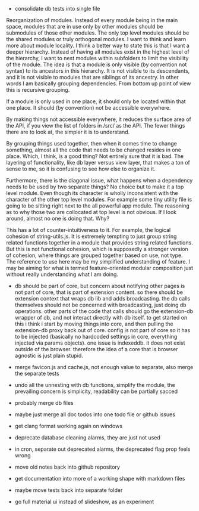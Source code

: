 * consolidate db tests into single file


Reorganization of modules. Instead of every module being in the main space, modules that are in use only by other modules should be submodules of those other modules. The only top level modules should be the shared modules or truly orthogonal modules. I want to think and learn more about module locality. I think a better way to state this is that I want a deeper hierarchy. Instead of having all modules exist in the highest level of the hierarchy, I want to nest modules within subfolders to limit the visibility of the module. The idea is that a module is only visible (by convention not syntax) to its ancestors in this hierarchy. It is not visible to its descendants, and it is not visible to modules that are siblings of its ancestry. In other words I am basically grouping dependencies. From bottom up point of view this is recursive grouping.

If a module is only used in one place, it should only be located within that one place. It should (by convention) not be accessible everywhere.

By making things not accessible everywhere, it reduces the surface area of the API, if you view the list of folders in /src/ as the API. The fewer things there are to look at, the simpler it is to understand.

By grouping things used together, then when it comes time to change something, almost all the code that needs to be changed resides in one place. Which, I think, is a good thing? Not entirely sure that it is bad. The layering of functionality, like db layer versus view layer, that makes a ton of sense to me, so it is confusing to see how else to organize it.

Furthermore, there is the diagonal issue, what happens when a dependency needs to be used by two separate things? No choice but to make it a top level module. Even though its character is wholly inconsistent with the character of the other top level modules. For example some tiny utility file is going to be sitting right next to the all powerful app module. The reasoning as to why those two are collocated at top level is not obvious. If I look around, almost no one is doing that. Why?


This has a lot of counter-intuitiveness to it. For example, the logical cohesion of string-utils.js. It is extremely tempting to just group string related functions together in a module that provides string related functions. But this is not functional cohesion, which is supposedly a stronger version of cohesion, where things are grouped together based on use, not type. The reference to use here may be my simplified understanding of feature. I may be aiming for what is termed feature-oriented modular composition just without really understanding what I am doing.

* db should be part of core, but concern about notifying other pages is not part of core, that is part of extension content. so there should be extension context that wraps db lib and adds broadcasting. the db calls themselves should not be concerned with broadcasting, just doing db operations. other parts of the code that calls should go the extension-db wrapper of db, and not interact directly with db itself. to get started on this i think i start by moving things into core, and then pulling the extension-db proxy back out of core. config is not part of core so it has to be injected (basically no hardcoded settings in core, everything injected via params objects). one issue is indexeddb. it does not exist outside of the browser. therefore the idea of a core that is browser agnostic is just plain stupid.

* merge favicon.js and cache.js, not enough value to separate, also merge the separate tests
* undo all the unnesting with db functions, simplify the module, the prevailing concern is simplicity, readability can be partially sacced
* probably merge db files
* maybe just merge all doc todos into one todo file or github issues
* get clang format working again on windows
* deprecate database cleaning alarms, they are just not used
* in cron, separate out deprecated alarms, the deprecated flag prop feels wrong
* move old notes back into github repository
* get documentation into more of a working shape with markdown files
* maybe move tests back into separate folder
* go full material ui instead of slideshow, as an experiment
